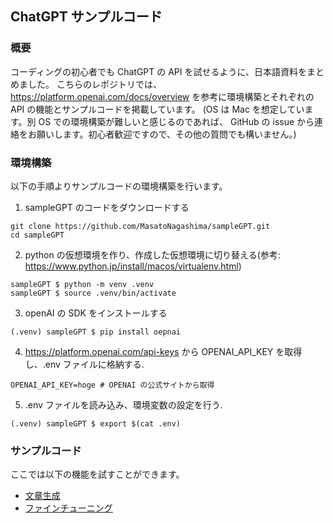 ## ChatGPT サンプルコード
### 概要
コーディングの初心者でも ChatGPT の API を試せるように、日本語資料をまとめました。
こちらのレポジトリでは、 https://platform.openai.com/docs/overview を参考に環境構築とそれぞれの API の機能とサンプルコードを掲載しています。
(OS は Mac を想定しています。別 OS での環境構築が難しいと感じるのであれば、 GitHub の issue から連絡をお願いします。初心者歓迎ですので、その他の質問でも構いません。)

### 環境構築
以下の手順よりサンプルコードの環境構築を行います。

1. sampleGPT のコードをダウンロードする
```
git clone https://github.com/MasatoNagashima/sampleGPT.git
cd sampleGPT
```
2. python の仮想環境を作り、作成した仮想環境に切り替える(参考: https://www.python.jp/install/macos/virtualenv.html)
```
sampleGPT $ python -m venv .venv
sampleGPT $ source .venv/bin/activate

```
3.  openAI の SDK をインストールする
```
(.venv) sampleGPT $ pip install oepnai
```

4. https://platform.openai.com/api-keys から OPENAI_API_KEY を取得し、.env ファイルに格納する. 
```
OPENAI_API_KEY=hoge # OPENAI の公式サイトから取得
```

5. .env ファイルを読み込み、環境変数の設定を行う. 
```
(.venv) sampleGPT $ export $(cat .env)
```

### サンプルコード
ここでは以下の機能を試すことができます。

* [文章生成](https://github.com/MasatoNagashima/sampleGPT/tree/main/src/text-generation)
* [ファインチューニング](https://github.com/MasatoNagashima/sampleGPT/tree/main/src/fine-tuning)
